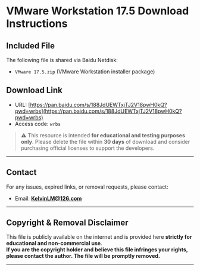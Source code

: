 # VMware Workstation 17.5 Download Instructions

## Included File

The following file is shared via Baidu Netdisk:

- `VMware 17.5.zip` (VMware Workstation installer package)

## Download Link

- URL: [https://pan.baidu.com/s/188JdUEWTxjTJ2V18pwH0kQ?pwd=wrbs](https://pan.baidu.com/s/188JdUEWTxjTJ2V18pwH0kQ?pwd=wrbs)  
- Access code: `wrbs`

> ⚠️ This resource is intended **for educational and testing purposes only**. Please delete the file within **30 days** of download and consider purchasing official licenses to support the developers.

---

## Contact

For any issues, expired links, or removal requests, please contact:

- Email: **KelvinLM@126.com**

---

## Copyright & Removal Disclaimer

This file is publicly available on the internet and is provided here **strictly for educational and non-commercial use**.  
**If you are the copyright holder and believe this file infringes your rights, please contact the author. The file will be promptly removed.**

---
